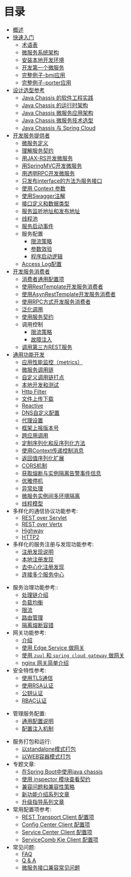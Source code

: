 
# 目录

* [概述](index.md)
* [快速入门](start/catalog.md)
    * [术语表](start/terminology.md)
    * [微服务系统架构](start/architecture.md)
    * [安装本地开发环境](start/development-environment.md)
    * [开发第一个微服务](start/first-sample.md)
    * [完整例子-bmi应用](featured-topics/application-bmi.md)
    * [完整例子-porter应用](featured-topics/application-porter.md)
* [设计选型参考](start/design.md)
    * [Java Chassis 的软件工程实践](start/design.md#h1)
    * [Java Chassis 的运行时架构](start/design.md#h2)
    * [Java Chassis 微服务应用架构](start/design.md#h3)
    * [Java Chassis 微服务技术选型](start/design.md#h4)
    * [Java Chassis 与 Spring Cloud](start/design.md#h5)
* [开发服务提供者](build-provider/catalog.md)
    * [微服务定义](build-provider/definition/service-definition.md)
    * [理解服务契约](build-provider/define-contract.md)
    * [用JAX-RS开发微服务](build-provider/jaxrs.md)
    * [用SpringMVC开发微服务](build-provider/springmvc.md)
    * [用透明RPC开发微服务](build-provider/transparent-rpc.md)
    * [只发布interface的方法为服务接口](build-provider/use-interface.md)
    * [使用 Context 参数](build-provider/context-param.md)
    * [使用Swagger注解](build-provider/swagger-annotation.md)
    * [接口定义和数据类型](build-provider/interface-constraints.md)
    * [服务监听地址和发布地址](build-provider/listen-address-and-publish-address.md)
    * [线程池](build-provider/thread-pool.md)
    * [服务启动事件](build-provider/event-listener.md)
    * 服务配置 
        * [限流策略](build-provider/configuration/ratelimite-strategy.md)
        * [参数效验](build-provider/configuration/parameter-validator.md)
        * [程序启动逻辑](build-provider/bootup.md)
    * [Access Log配置](build-provider/access-log-configuration.md)
* [开发服务消费者](build-consumer/catalog.md)
    * [消费者通用配置项](build-consumer/common-configuration.md)
    * [使用RestTemplate开发服务消费者](build-consumer/using-resttemplate.md)
    * [使用AsynRestTemplate开发服务消费者](build-consumer/using-AsyncRestTemplate.md)
    * [使用RPC方式开发服务消费者](build-consumer/develop-consumer-using-rpc.md)
    * [泛化调用](featured-topics/features/invoker.md)
    * [使用服务契约](build-consumer/with-contract.md)
    * 调用控制
        * [限流策略](build-consumer/flow-control.md)
        * [故障注入](build-consumer/fault-injection.md)
    * [调用第三方REST服务](build-consumer/3rd-party-service-invoke.md)
* [通用功能开发](general-development/catalog.md)
    * [应用性能监控（metrics）](general-development/metrics.md)
    * [微服务调用链](general-development/microservice-invocation-chain.md)
    * [自定义调用链打点](general-development/customized-tracing.md)
    * [本地开发和测试](general-development/local-develop-test.md)
    * [Http Filter](general-development/http-filter.md)
    * [文件上传下载](general-development/upload-download.md)
    * [Reactive](general-development/reactive.md)
    * [DNS自定义配置](general-development/dnsconfig.md)
    * [代理设置](general-development/proxy.md)
    * [框架上报版本号](general-development/report-framework-version.md)
    * [跨应用调用](general-development/cross-app-invocation.md)
    * [定制序列化和反序列化方法](general-development/secret-field.md)
    * [使用Context传递控制消息](general-development/context.md)
    * [返回值序列化扩展](general-development/produceprocess.md)
    * [CORS机制](general-development/CORS.md)
    * [获取熔断与实例隔离告警事件信息](general-development/AlarmEvent.md)
    * [优雅停机](general-development/shutdown.md)
    * [异常处理](general-development/error-handling.md)
    * [微服务实例间多环境隔离](general-development/multienvironment.md)
    * [线程模型](general-development/thread-model.md)
* 多样化的通信协议功能参考:
    * [REST over Servlet](transports/rest-over-servlet.md)
    * [REST over Vertx](transports/rest-over-vertx.md)
    * [Highway](transports/highway-rpc.md)
    * [HTTP2](transports/http2.md)
* 多样化的服务注册与发现功能参考:
    * [注册发现说明](registry/introduction.md)
    * [本地注册发现](registry/local-registry.md)
    * [去中心化注册发现](registry/distributed.md)
    * [连接多个服务中心](registry/multi-registries.md)
- 服务治理功能参考:: 
    - [处理链介绍](references-handlers/intruduction.md)
    - [负载均衡](references-handlers/loadbalance.md)
    - [限流](references-handlers/ratelimit.md)
    - [路由管理](references-handlers/router.md)
    - [隔离熔断容错](references-handlers/bizkeeper.md)
- 网关功能参考:
    - [介绍](edge/open-service.md)
    - [使用 Edge Service 做网关](edge/by-servicecomb-sdk.md)
    - [使用 `zuul` 和 `spring cloud gateway` 做网关](edge/zuul.md)
    - [nginx 网关简单介绍](edge/nginx.md)
- 安全特性参考: 
    - [使用TLS通信](security/tls.md)
    - [使用RSA认证](security/shi-yong-rsa-ren-zheng.md)
    - [公钥认证](references-handlers/publickey.md)
    - [RBAC认证](security/rbac.md)
* 管理服务配置:
    * [通用配置说明](config/general-config.md)
    * [配置注入机制](config/inject-config.md)
- 服务打包和运行: 
    - [以standalone模式打包](packaging/standalone.md)
    - [以WEB容器模式打包](packaging/web-container.md)
- 专题文章:
    - [在Spring Boot中使用java chassis](using-java-chassis-in-spring-boot/using-java-chassis-in-spring-boot.md)
    - [使用 inspector 模块查看契约](featured-topics/using-inspector.md)
    - [兼容问题和兼容性策略](featured-topics/compatibility.md)
    - [新功能介绍系列文章](featured-topics/features.md)
    - [升级指导系列文章](featured-topics/upgrading.md)
- 常用配置项参考:
    - [REST Transport Client 配置项](config-reference/rest-transport-client.md)
    - [Config Center Client 配置项](config-reference/config-center-client.md)
    - [Service Center Client 配置项](config-reference/service-center-client.md)
    - [ServiceComb Kie Client 配置项](config-reference/kie-client.md)
- 常见问题:
    - [FAQ](question-and-answer/faq.md)
    - [Q & A](question-and-answer/question_answer.md)
    - [微服务接口兼容常见问题](question-and-answer/interface-compatibility.md)
